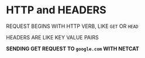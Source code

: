 # HTTP and HEADERS

REQUEST BEGINS WITH HTTP VERB, LIKE `GET` OR `HEAD`

HEADERS ARE LIKE KEY VALUE PAIRS

**SENDING GET REQUEST TO `google.com` WITH NETCAT**

